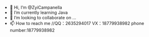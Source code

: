 - 👋 Hi, I’m @ZyiCampanella
- 🌱 I’m currently learning Java
- 💞️ I’m looking to collaborate on ...
- 📫 How to reach me 
//QQ：2635294017   VX：18779938982   phone number:18779938982

<!---
ZyiCampanella/ZyiCampanella is a ✨ special ✨ repository because its `README.md` (this file) appears on your GitHub profile.
You can click the Preview link to take a look at your changes.
--->
